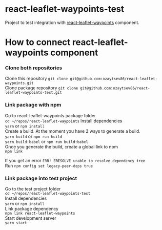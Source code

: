 # react-leaflet-waypoints-test
Project to test integration with [react-leaflet-waypoints](https://github.com/ozaytsev86/react-leaflet-waypoints) component.

# How to connect react-leaflet-waypoints component

### Clone both repositories
Clone this repository
`git clone git@github.com:ozaytsev86/react-leaflet-waypoints.git`  
Clone package repository
`git clone git@github.com:ozaytsev86/react-leaflet-waypoints-test.git`

### Link package with npm
Go to react-leaflet-waypoints package folder  
`cd ~/repos/react-leaflet-waypoints`
Install dependencies  
`yarn` or `npm install`  
Create a build. At the moment you have 2 ways to generate a build.  
`yarn build` or `npm run build`  
`yarn build:babel`  or `npm run build:babel`  
Once you generate the build, create a global link to npm  
`npm link`  

If you get an error `ERR! ERESOLVE unable to resolve dependency tree`  
Run `npm config set legacy-peer-deps true`

### Link package into test project  
Go to the test project folder    
`cd ~/repos/react-leaflet-waypoints-test`  
Install dependencies  
`yarn` or `npm install`  
Link package dependency  
`npm link react-leaflet-waypoints`  
Start development server  
`yarn start`  

